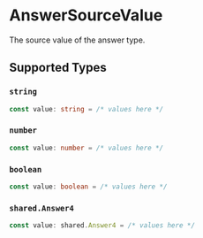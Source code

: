 # AnswerSourceValue

The source value of the answer type.


## Supported Types

### `string`

```typescript
const value: string = /* values here */
```

### `number`

```typescript
const value: number = /* values here */
```

### `boolean`

```typescript
const value: boolean = /* values here */
```

### `shared.Answer4`

```typescript
const value: shared.Answer4 = /* values here */
```

